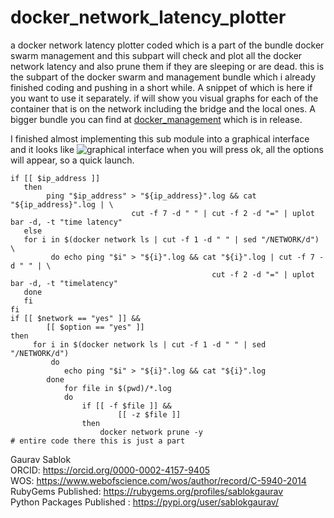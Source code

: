 # docker_network_latency_plotter
a docker network latency plotter coded which is a part of the bundle docker swarm management and this subpart will check and plot all the docker network latency and also prune them if they are sleeping or are dead. this is the subpart of the docker swarm and management bundle which i already finished coding and pushing in a short while. A snippet of which is here if you want to use it separately. if will show you visual graphs for each of the container that is on the network including the bridge and the local ones. A bigger bundle you can find at [docker_management](https://github.com/sablokgaurav/docker_swarm_management) which is in release.

I finished almost implementing this sub module into a graphical interface and it looks like ![graphical interface](https://github.com/sablokgaurav/docker_network_latency_plotter/blob/main/docker_networking.png) when you will press ok, all the options will appear, so a quick launch. 

```
if [[ $ip_address ]]
   then 
        ping "$ip_address" > "${ip_address}".log && cat "${ip_address}".log | \
                           cut -f 7 -d " " | cut -f 2 -d "=" | uplot bar -d, -t "time latency"
   else 
   for i in $(docker network ls | cut -f 1 -d " " | sed "/NETWORK/d") \
         do echo ping "$i" > "${i}".log && cat "${i}".log | cut -f 7 -d " " | \
                                             cut -f 2 -d "=" | uplot bar -d, -t "timelatency" 
   done
   fi
fi 
if [[ $network == "yes" ]] && 
        [[ $option == "yes" ]]
then 
     for i in $(docker network ls | cut -f 1 -d " " | sed "/NETWORK/d")
         do 
            echo ping "$i" > "${i}".log && cat "${i}".log
        done
            for file in $(pwd)/*.log
            do 
                if [[ -f $file ]] &&
                        [[ -z $file ]]
                then
                    docker network prune -y
# entire code there this is just a part
```
Gaurav Sablok \
ORCID: https://orcid.org/0000-0002-4157-9405 \
WOS: https://www.webofscience.com/wos/author/record/C-5940-2014 \
RubyGems Published: https://rubygems.org/profiles/sablokgaurav \
Python Packages Published : https://pypi.org/user/sablokgaurav/
